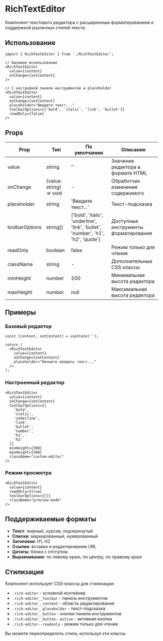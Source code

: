 # RichTextEditor

Компонент текстового редактора с расширенным форматированием и поддержкой различных стилей текста.

## Использование

```tsx
import { RichTextEditor } from './RichTextEditor';

// Базовое использование
<RichTextEditor
  value={content}
  onChange={setContent}
/>

// С настройкой панели инструментов и placeholder
<RichTextEditor
  value={content}
  onChange={setContent}
  placeholder="Введите текст..."
  toolbarOptions={['bold', 'italic', 'link', 'bullet']}
  readOnly={false}
/>
```

## Props

| Prop | Тип | По умолчанию | Описание |
|------|-----|--------------|-----------|
| value | string | '' | Значение редактора в формате HTML |
| onChange | (value: string) => void | - | Обработчик изменения содержимого |
| placeholder | string | 'Введите текст...' | Текст-подсказка |
| toolbarOptions | string[] | ['bold', 'italic', 'underline', 'link', 'bullet', 'number', 'h1', 'h2', 'quote'] | Доступные инструменты форматирования |
| readOnly | boolean | false | Режим только для чтения |
| className | string | - | Дополнительные CSS классы |
| minHeight | number | 200 | Минимальная высота редактора |
| maxHeight | number | null | Максимальная высота редактора |

## Примеры

### Базовый редактор
```tsx
const [content, setContent] = useState('');

return (
  <RichTextEditor
    value={content}
    onChange={setContent}
    placeholder="Начните вводить текст..."
  />
);
```

### Настроенный редактор
```tsx
<RichTextEditor
  value={content}
  onChange={setContent}
  toolbarOptions={[
    'bold',
    'italic',
    'underline',
    'link',
    'bullet',
    'number',
    'h1',
    'h2'
  ]}
  minHeight={300}
  maxHeight={500}
  className="custom-editor"
/>
```

### Режим просмотра
```tsx
<RichTextEditor
  value={content}
  readOnly={true}
  toolbarOptions={[]}
  className="preview-mode"
/>
```

## Поддерживаемые форматы

- **Текст**: жирный, курсив, подчеркнутый
- **Списки**: маркированный, нумерованный
- **Заголовки**: H1, H2
- **Ссылки**: вставка и редактирование URL
- **Цитаты**: блоки с отступом
- **Выравнивание**: по левому краю, по центру, по правому краю

## Стилизация

Компонент использует CSS-классы для стилизации:

- `.rich-editor` - основной контейнер
- `.rich-editor__toolbar` - панель инструментов
- `.rich-editor__content` - область редактирования
- `.rich-editor__placeholder` - текст-подсказка
- `.rich-editor__button` - кнопки панели инструментов
- `.rich-editor__button--active` - активная кнопка
- `.rich-editor--readonly` - режим только для чтения

Вы можете переопределить стили, используя эти классы. 